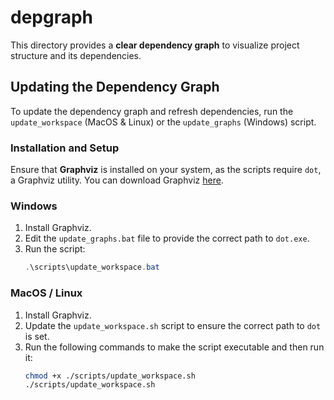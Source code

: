 # depgraph

This directory provides a **clear dependency graph** to visualize project structure and its dependencies.

## Updating the Dependency Graph

To update the dependency graph and refresh dependencies, run the `update_workspace` (MacOS & Linux) or the `update_graphs` (Windows) script.

### Installation and Setup

Ensure that **Graphviz** is installed on your system, as the scripts require `dot`, a Graphviz utility. You can download Graphviz [here](https://graphviz.org).

### Windows

1. Install Graphviz.
2. Edit the `update_graphs.bat` file to provide the correct path to `dot.exe`.
3. Run the script:
   ```powershell
   .\scripts\update_workspace.bat
   ```

### MacOS / Linux

1. Install Graphviz.
2. Update the `update_workspace.sh` script to ensure the correct path to `dot` is set.
3. Run the following commands to make the script executable and then run it:
   ```bash
   chmod +x ./scripts/update_workspace.sh
   ./scripts/update_workspace.sh
   ```
